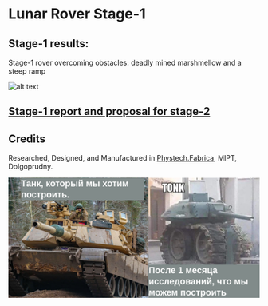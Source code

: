 # Lunar Rover Stage-1

## Stage-1 results:

Stage-1 rover overcoming obstacles: deadly mined marshmellow and a steep ramp

![alt text](https://github.com/kafiulshabbir/evil_robot_hehe/blob/main/images/Stage1success.gif)

## [Stage-1 report and proposal for stage-2](https://docs.google.com/presentation/d/1GCg_ZpBzjXqQRJGD44pOcS2Mnuq36vip1iQy7uBlMOk/edit?usp=sharing)

## Credits
Researched, Designed, and Manufactured in [Phystech.Fabrica](https://miptfab.ru/), MIPT, Dolgoprudny.

![meme-of-tank](https://github.com/kafiulshabbir/evil_robot_hehe/blob/main/images/Meme%20of%20tank.png)
